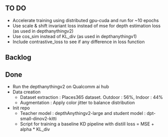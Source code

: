 ## TO DO
- Accelerate training using distributed gpu-cuda and run for ~10 epochs
- Use scale & shift invariant loss instead of mse for depth estimation loss (as used in depthanythingv2)
- Use cos_sim instead of KL_div (as used in depthanythingv1)
- Include contrastive_loss to see if any difference in loss function

## Backlog


## Done

- Run the depthanythingv2 on Qualcomm ai hub 
- Data creation 
    - Dataset extraction : Places365 dataset. Outdoor : 56%, Indoor : 44%
    - Augmentation : Apply color jitter to balance distribution
- Init repo
    - Teacher model : depthAnythingv2-large and student model : dpt-small-dinov2-kitti 
    - Script for training a baseline KD pipeline with distill loss = MSE + alpha * KL_div